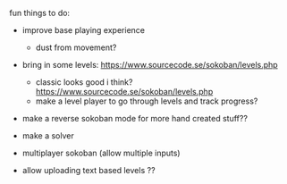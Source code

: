 fun things to do:

- improve base playing experience
  - dust from movement?

- bring in some levels: https://www.sourcecode.se/sokoban/levels.php
  - classic looks good i think? https://www.sourcecode.se/sokoban/levels.php
  - make a level player to go through levels and track progress?

- make a reverse sokoban mode for more hand created stuff??

- make a solver

- multiplayer sokoban (allow multiple inputs)

- allow uploading text based levels ??
